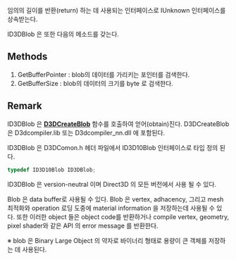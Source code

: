 임의의 길이를 반환(return) 하는 데 사용되는 인터페이스로 IUnknown 인터페이스를 상속받는다. 


ID3DBlob 은 또한 다음의 메소드를 갖는다.
## Methods

1. GetBufferPointer : blob의 데이터를 가리키는 포인터를 검색한다.
2. GetBufferSize : blob의 데이터의 크기를 byte 로 검색한다.


## Remark

ID3DBlob 은 [**D3DCreateBlob**](https://msdn.microsoft.com/en-us/library/ff728672(v=vs.85)) 함수를 호출하여 얻어(obtain)진다. D3DCreateBlob 은 D3dcompiler.lib 또는 D3dcompiler_nn.dll 에 포함된다.

ID3DBlob 은 D3DComon.h 헤더 파일에서  ID3D10Blob 인터페이스로 타입 정의 된다. 
```c++
typedef ID3D10Blob ID3DBlob;
```
ID3DBlob 은 version-neutral 이며 Direct3D 의 모든 버전에서 사용 될 수 있다.

Blob 은 data buffer로 사용될 수 있다. Blob 은 vertex, adhacency, 그리고 mesh 최적화와 operation 로딩 도중에 material information 을 저장하는데 사용될 수 있다. 또한 이러한 object 들은 object code를 반환하거나 compile vertex, geometry, pixel shader와 같은 API 의 error message 를 반환한다. 

※ blob 은 Binary Large Object 의 약자로 바이너리 형태로 용량이 큰 객체를 저장하는 데 사용된다.